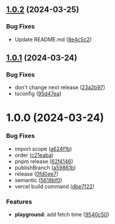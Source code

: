 ## [1.0.2](https://github.com/reslear/dotlottie-player-core/compare/v1.0.1...v1.0.2) (2024-03-25)


### Bug Fixes

* Update README.md ([8e4c5c2](https://github.com/reslear/dotlottie-player-core/commit/8e4c5c2773b1bf3280f806b5649b6550dbd2d39a))

## [1.0.1](https://github.com/reslear/dotlottie-player-core/compare/v1.0.0...v1.0.1) (2024-03-24)


### Bug Fixes

* don't change next release ([23a2b97](https://github.com/reslear/dotlottie-player-core/commit/23a2b97fc72b022813d3b8419f7f163a82b4ec5d))
* tsconfig ([95d47ea](https://github.com/reslear/dotlottie-player-core/commit/95d47eaf7c88df514aec0a72e4ce037ebce4b1ef))

# 1.0.0 (2024-03-24)


### Bug Fixes

* import scope ([a624f1b](https://github.com/reslear/dotlottie-player-core/commit/a624f1b65703e1fd1e1ec8ba142cd35a30de10eb))
* order ([c21eaba](https://github.com/reslear/dotlottie-player-core/commit/c21eaba268a23a58f3165efe33a14f8500b73455))
* pnpm release ([62f4146](https://github.com/reslear/dotlottie-player-core/commit/62f41464c014b017f3f86c2c084ee2ceda73d730))
* publishBranch ([a59861b](https://github.com/reslear/dotlottie-player-core/commit/a59861b3379da33e1035acc484ca2fed3256f9a8))
* release ([0fd0ee7](https://github.com/reslear/dotlottie-player-core/commit/0fd0ee7ba64b2c49bc83ba06d18e54d1e1005bd1))
* semantic ([5618bf0](https://github.com/reslear/dotlottie-player-core/commit/5618bf0f6ae0b6ed3bbd67ca6e9ff1819e7b525e))
* vercel build command ([dbe7f22](https://github.com/reslear/dotlottie-player-core/commit/dbe7f223770d00a182f981e18ad079f16e3cf203))


### Features

* **playground:** add fetch time ([9540c50](https://github.com/reslear/dotlottie-player-core/commit/9540c504e2ae3a072221c3b2a0f61c010f754cd5))

